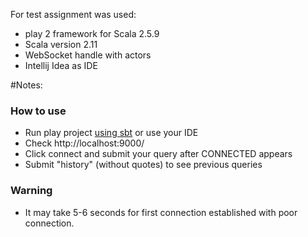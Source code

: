 For test assignment was used:

- play 2 framework for Scala 2.5.9
- Scala version 2.11
- WebSocket handle with actors
- Intellij Idea as IDE


#Notes:

### How to use
* Run play project [using sbt]("https://www.playframework.com/documentation/2.5.x/PlayConsole") or use your IDE
* Check http://localhost:9000/ 
* Click connect and submit your query after CONNECTED appears
* Submit "history" (without quotes) to see previous queries

### Warning

* It may take 5-6 seconds for first connection established with poor connection.

  

  
